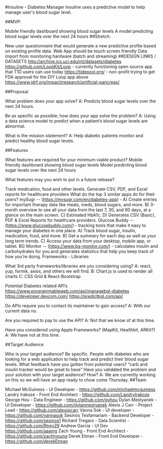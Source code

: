 #Insuline - Diabetes Manager Insuline uses a predictive model to help manage user's blood sugar level.

##MVP:

Mobile friendly dashboard showing blood sugar levels
A model predicting blood sugar levels over the next 24 hours
##Stretch:

New user questionnaire that would generate a new predictive profile based on existing profile data.
Web App should be touch screen friendly
Data import from monitoring hardware (batch and streaming)
##DESIGN LINKS / DATASETS http://archive.ics.uci.edu/ml/datasets/diabetes https://github.com/LoopKit/Loop - currently functioning open source app that T1D users can use today https://tidepool.org/ - non-profit trying to get FDA approval for the DIY Loop app above https://www.jdrf.org/impact/research/artificial-pancreas/

##Proposal

What problem does your app solve? A: Predicts blood sugar levels over the next 24 hours.

Be as specific as possible; how does your app solve the problem? A: Using a data science model to predict when a patient’s blood sugar levels are abnormal.

What is the mission statement? A: Help diabetic patients monitor and predict healthy blood sugar levels.

##Features

What features are required for your minimum viable product? Mobile friendly dashboard showing blood sugar levels Model predicting blood sugar levels over the next 24 hours

What features may you wish to put in a future release?

Track medication, food and other levels.
Generate CSV, PDF, and Excel reports for healthcare providers
What do the top 3 similar apps do for their users? mySugr -- (https://mysugr.com/en/diabetes-app) - A) Create entries for important therapy data like meals, meds, blood sugars, and more. B) 3-month overview to see all your data from the last 7, 30, and 90 days, at a glance on the main screen. C) Estimated HbA1c. D) Generates CSV (Basic), PDF & Excel Reports for healthcare providers. Glucose Buddy -- (https://www.glucosebuddy.com/) - tracking tools that make it easy to manage your diabetes in one place. A) Track blood sugar, insulin, medication, food, and more. B) Get a summary for each day as well as your long term trends. C) Access your data from your desktop, mobile app, or tablet. BG Monitor -- (https://www.bg-monitor.com/) - calculates insulin and carbohydrates for you and generates statistics that help you keep track of how you’re doing. Frameworks - Libraries

What 3rd party frameworks/libraries are you considering using? A: react, yup, formik, axios, and others we will find. B: Chart.js is used to render all charts C: CSS Grid & React-Bootstrap

Potential Diabetes related API’s https://www.programmableweb.com/api/managebgl-diabetes https://developer.dexcom.com/ https://predictbgl.com/api/

Do APIs require you to contact its maintainer to gain access? A: With our current data no.

Are you required to pay to use the API? A: Not that we know of at this time.

Have you considered using Apple Frameworks? (MapKit, Healthkit, ARKit?) A: We have not at this time.

##Target Audience

Who is your target audience? Be specific. People with diabetes who are looking for a web application to help track and predict their blood sugar levels.
What feedback have you gotten from potential users? “carb and insulin tracker would be great to have”
Have you validated the problem and your solution with your target audience? How? A: We are currently working on this so we will have an app ready to chow come Thursday.
##Team

Michael McGuiness - UI Developer - https://github.com/michaelmcguiness Landry Irakoze - Front End Architect - https://github.com/LandryIrakoze George Hou - Data Engineer - https://github.com/gyhou Dylan Mestyanek - UI Developer - https://github.com/dylanmestyanek Alexis J Carr - Project Lead - https://github.com/alexisjcarr Vanna Sok - UI developer - https://github.com/vannasok Sesinos Tesfamariam - Backend Developer - https://github.com/sesinos1 Richard Tregaro - Data Scientist - https://github.com/Rtrey29 Andrew Garcia - UI Dev https://github.com/aaamg Zach Young - Front End Architect - https://github.com/zachtyoung Derek Etman - Front End Developer -https://github.com/derekEtman
